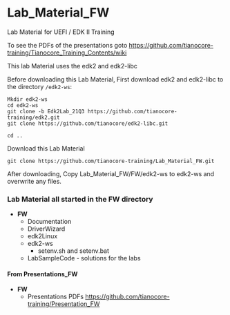 <!--- @file
  Readme.md for UEFI / EDK II Training  Lab Material FW

  Copyright (c) 2020-2021, Intel Corporation. All rights reserved.<BR>

  Redistribution and use in source (original document form) and 'compiled'
  forms (converted to PDF, epub, HTML and other formats) with or without
  modification, are permitted provided that the following conditions are met:

  1) Redistributions of source code (original document form) must retain the
     above copyright notice, this list of conditions and the following
     disclaimer as the first lines of this file unmodified.

  2) Redistributions in compiled form (transformed to other DTDs, converted to
     PDF, epub, HTML and other formats) must reproduce the above copyright
     notice, this list of conditions and the following disclaimer in the
     documentation and/or other materials provided with the distribution.

  THIS DOCUMENTATION IS PROVIDED BY TIANOCORE PROJECT "AS IS" AND ANY EXPRESS OR
  IMPLIED WARRANTIES, INCLUDING, BUT NOT LIMITED TO, THE IMPLIED WARRANTIES OF
  MERCHANTABILITY AND FITNESS FOR A PARTICULAR PURPOSE ARE DISCLAIMED. IN NO
  EVENT SHALL TIANOCORE PROJECT  BE LIABLE FOR ANY DIRECT, INDIRECT, INCIDENTAL,
  SPECIAL, EXEMPLARY, OR CONSEQUENTIAL DAMAGES (INCLUDING, BUT NOT LIMITED TO,
  PROCUREMENT OF SUBSTITUTE GOODS OR SERVICES; LOSS OF USE, DATA, OR PROFITS;
  OR BUSINESS INTERRUPTION) HOWEVER CAUSED AND ON ANY THEORY OF LIABILITY,
  WHETHER IN CONTRACT, STRICT LIABILITY, OR TORT (INCLUDING NEGLIGENCE OR
  OTHERWISE) ARISING IN ANY WAY OUT OF THE USE OF THIS DOCUMENTATION, EVEN IF
  ADVISED OF THE POSSIBILITY OF SUCH DAMAGE.

-->

# Lab_Material_FW
Lab Material for UEFI / EDK II Training

To see the PDFs of the presentations goto 
https://github.com/tianocore-training/Tianocore_Training_Contents/wiki

This lab Material uses the edk2 and edk2-libc

Before downloading this Lab Material, First download edk2 and edk2-libc to the directory `/edk2-ws`:
```
Mkdir edk2-ws
cd edk2-ws
git clone -b Edk2Lab_21Q3 https://github.com/tianocore-training/edk2.git
git clone https://github.com/tianocore/edk2-libc.git

cd ..
```

Download this Lab Material

```
git clone https://github.com/tianocore-training/Lab_Material_FW.git
```

After downloading, Copy Lab_Material_FW/FW/edk2-ws to edk2-ws and overwrite any files.


### Lab Material all started in the FW directory

- **FW**
  - Documentation
  - DriverWizard
  - edk2Linux
  - edk2-ws 
       - setenv.sh and setenv.bat
  - LabSampleCode - solutions for the labs
  
####  From Presentations_FW
- **FW**
  - Presentations  PDFs  https://github.com/tianocore-training/Presentation_FW 
